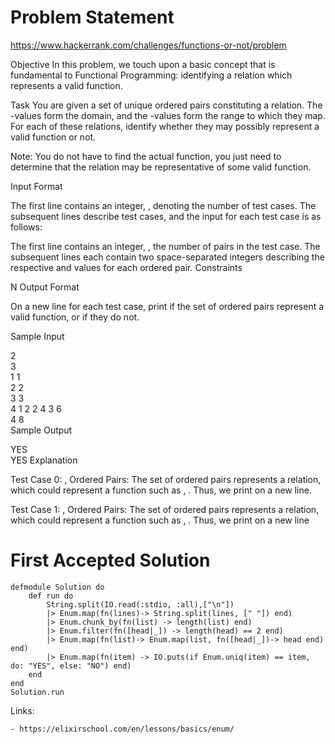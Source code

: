 # Problem Statement

https://www.hackerrank.com/challenges/functions-or-not/problem

Objective
In this problem, we touch upon a basic concept that is fundamental to Functional Programming: identifying a relation which represents a valid function.

Task
You are given a set of unique  ordered pairs constituting a relation. The -values form the domain, and the -values form the range to which they map. For each of these relations, identify whether they may possibly represent a valid function or not.

Note: You do not have to find the actual function, you just need to determine that the relation may be representative of some valid function.

Input Format

The first line contains an integer, , denoting the number of test cases. The subsequent lines describe  test cases, and the input for each test case is as follows:

The first line contains an integer, , the number of  pairs in the test case.
The  subsequent lines each contain two space-separated integers describing the respective  and  values for each ordered pair.
Constraints

N
Output Format

On a new line for each test case, print  if the set of ordered pairs represent a valid function, or  if they do not.

Sample Input

2  
3  
1 1  
2 2  
3 3  
4
1 2
2 4
3 6  
4 8  
Sample Output

YES  
YES
Explanation

Test Case 0:
, Ordered Pairs:  The set of ordered pairs represents a relation, which could represent a function such as , . Thus, we print  on a new line.

Test Case 1:
, Ordered Pairs: 
The set of ordered pairs represents a relation, which could represent a function such as , . Thus, we print  on a new line




# First Accepted Solution


```
defmodule Solution do
    def run do
        String.split(IO.read(:stdio, :all),["\n"])
        |> Enum.map(fn(lines)-> String.split(lines, [" "]) end)
        |> Enum.chunk_by(fn(list) -> length(list) end) 
        |> Enum.filter(fn([head|_]) -> length(head) == 2 end)
        |> Enum.map(fn(list)-> Enum.map(list, fn([head|_])-> head end) end) 
        |> Enum.map(fn(item) -> IO.puts(if Enum.uniq(item) == item, do: "YES", else: "NO") end)
    end
end
Solution.run
```



Links: 

    - https://elixirschool.com/en/lessons/basics/enum/